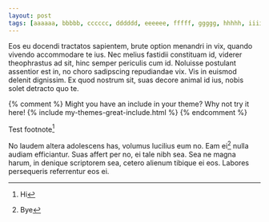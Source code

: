 ```yaml
---
layout: post
tags: [aaaaaa, bbbbb, cccccc, dddddd, eeeeee, fffff, ggggg, hhhhh, iiiii, lllllllllllllllllllllllllll, mongus]
---
```


Eos eu docendi tractatos sapientem, brute option menandri in vix, quando vivendo accommodare te ius. Nec melius fastidii constituam id, viderer theophrastus ad sit, hinc semper periculis cum id. Noluisse postulant assentior est in, no choro sadipscing repudiandae vix. Vis in euismod delenit dignissim. Ex quod nostrum sit, suas decore animal id ius, nobis solet detracto quo te.

{% comment %}
Might you have an include in your theme? Why not try it here!
{% include my-themes-great-include.html %}
{% endcomment %}

Test footnote[^1]

No laudem altera adolescens has, volumus lucilius eum no. Eam ei[^2] nulla audiam efficiantur. Suas affert per no, ei tale nibh sea. Sea ne magna harum, in denique scriptorem sea, cetero alienum tibique ei eos. Labores persequeris referrentur eos ei.

[^1]: Hi
[^2]: Bye
